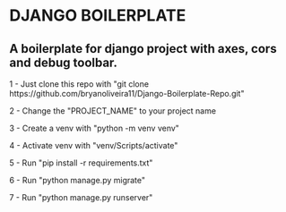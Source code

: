 # DJANGO BOILERPLATE

<h2> A boilerplate for django project with axes, cors and debug toolbar. </h2>

<p>1 - Just clone this repo with "git clone https://github.com/bryanoliveira11/Django-Boilerplate-Repo.git"</p>
<p>2 - Change the "PROJECT_NAME" to your project name</p>
<p>3 - Create a venv with "python -m venv venv"</p>
<p>4 - Activate venv with "venv/Scripts/activate"</p>
<p>5 - Run "pip install -r requirements.txt"</p>
<p>6 - Run "python manage.py migrate"</p>
<p>7 - Run "python manage.py runserver"</p>
